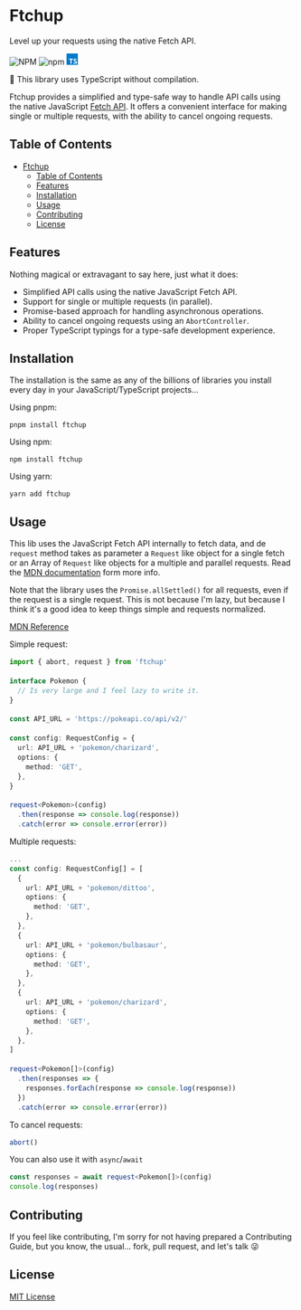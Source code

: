 # Ftchup

Level up your requests using the native Fetch API.

![NPM](https://img.shields.io/npm/l/ftchup)
![npm](https://img.shields.io/npm/v/ftchup)
<img 
  src='https://raw.githubusercontent.com/github/explore/80688e429a7d4ef2fca1e82350fe8e3517d3494d/topics/typescript/typescript.png'
  width='20' height='20' />

🚨 This library uses TypeScript without compilation.



Ftchup provides a simplified and type-safe way to handle API calls using the native JavaScript
[Fetch API](https://developer.mozilla.org/en-US/docs/Web/API/Fetch_API). It offers a convenient
interface for making single or multiple requests, with the ability to cancel ongoing requests.
## Table of Contents

- [Ftchup](#ftchup)
  - [Table of Contents](#table-of-contents)
  - [Features](#features)
  - [Installation](#installation)
  - [Usage](#usage)
  - [Contributing](#contributing)
  - [License](#license)

## Features

Nothing magical or extravagant to say here, just what it does:

- Simplified API calls using the native JavaScript Fetch API.
- Support for single or multiple requests (in parallel).
- Promise-based approach for handling asynchronous operations.
- Ability to cancel ongoing requests using an `AbortController`.
- Proper TypeScript typings for a type-safe development experience.

## Installation

The installation is the same as any of the billions of libraries you install every day in 
your JavaScript/TypeScript projects...

Using pnpm:

```shell
pnpm install ftchup
```

Using npm:

```shell
npm install ftchup
```

Using yarn:

```shell
yarn add ftchup
```

## Usage

This lib uses the JavaScript Fetch API internally to fetch data, and de `request`
method takes as parameter a `Request` like object for a single fetch or an Array of `Request` like objects
for a multiple and parallel requests. Read the [MDN documentation](https://developer.mozilla.org/en-US/docs/Web/API/Request)
form more info.

Note that the library uses the `Promise.allSettled()` for all requests, even if the request 
is a single request. This is not because I'm lazy, but because I think it's a good idea to 
keep things simple and requests normalized.

[MDN Reference](https://developer.mozilla.org/en-US/docs/Web/JavaScript/Reference/Global_Objects/Promise/allSettled#return_value)

Simple request:

```ts
import { abort, request } from 'ftchup'

interface Pokemon {
  // Is very large and I feel lazy to write it.
}

const API_URL = 'https://pokeapi.co/api/v2/'

const config: RequestConfig = {
  url: API_URL + 'pokemon/charizard',
  options: {
    method: 'GET',
  },
}

request<Pokemon>(config)
  .then(response => console.log(response))
  .catch(error => console.error(error))
```

Multiple requests:

```ts
...
const config: RequestConfig[] = [
  {
    url: API_URL + 'pokemon/dittoo',
    options: {
      method: 'GET',
    },
  },
  {
    url: API_URL + 'pokemon/bulbasaur',
    options: {
      method: 'GET',
    },
  },
  {
    url: API_URL + 'pokemon/charizard',
    options: {
      method: 'GET',
    },
  },
]

request<Pokemon[]>(config)
  .then(responses => {
    responses.forEach(response => console.log(response))
  })
  .catch(error => console.error(error))
```

To cancel requests:

```ts
abort()
```

You can also use it with `async`/`await`

```ts
const responses = await request<Pokemon[]>(config)
console.log(responses)
```

## Contributing

If you feel like contributing, I'm sorry for not having prepared a Contributing Guide,
but you know, the usual... fork, pull request, and let's talk 😜

## License
[MIT License](./LICENSE)
